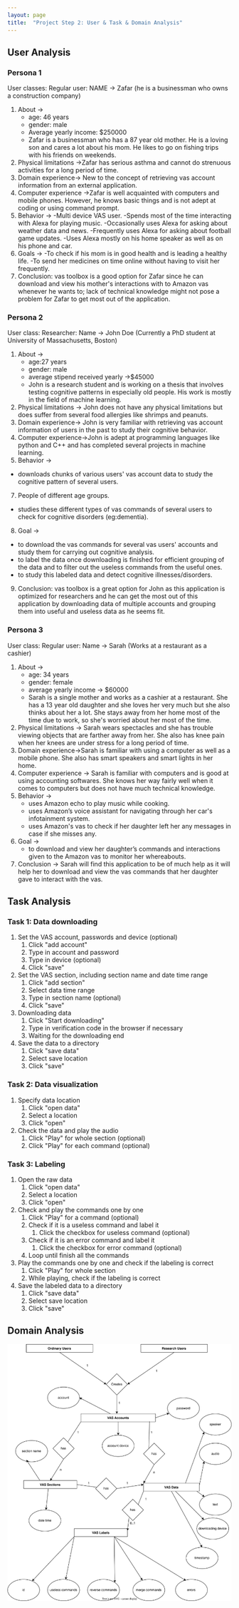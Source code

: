 ```yaml
---
layout: page
title:  "Project Step 2: User & Task & Domain Analysis"
---
```


## User Analysis

### Persona 1

User classes:
Regular user:
NAME → Zafar
(he is a businessman who owns a construction company)
1. About →
   - age: 46 years
   - gender: male
   - Average yearly income: $250000
   - Zafar is a businessman who has a 87 year old mother. He is a loving son and cares a lot about his mom. He likes to go on fishing trips with his friends on weekends.
2. Physical limitations →Zafar has serious asthma and cannot do strenuous activities for a long period of time.
3. Domain experience→ New to the concept of retrieving vas account information from an external application.
4. Computer experience →Zafar is well acquainted with computers and mobile phones. However, he knows basic things and is not adept at coding or using command prompt.
5. Behavior → 
      -Multi device VAS user.
      -Spends most of the time interacting with Alexa for playing music.
      -Occasionally uses Alexa for asking about weather data and news.
      -Frequently uses Alexa for asking about football game updates.
      -Uses Alexa mostly on his home speaker as well as on his phone and car.
6. Goals →
      -To check if his mom is in good health and is leading a healthy life.
      -To send her medicines on time online without having to visit her frequently.
7. Conclusion: vas toolbox is a good option for Zafar since he can download and view his mother's interactions with to Amazon vas whenever he wants to; lack of technical knowledge might not pose a problem for Zafar to get most out of the application.




### Persona 2

User class:
Researcher:
Name → John Doe
(Currently a PhD student at University of Massachusetts, Boston)
1. About →
   - age:27 years
   - gender: male
   - average stipend received yearly →$45000
   - John is a research student and is working on a thesis that involves testing cognitive patterns in especially old people. His work is mostly in the field of machine learning.
2. Physical limitations → John does not have any physical limitations but does suffer from several food allergies like shrimps and peanuts.
4. Domain experience→ John is very familiar with retrieving vas account information of users in the past to study their cognitive behavior.
5. Computer experience→John is adept at programming languages like python and C++ and has completed several projects in machine learning.
6. Behavior → 
- downloads chunks of various users' vas account data to study the cognitive pattern of several users.
7. People of different age groups.
- studies these different types of vas commands of several users to check for cognitive disorders (eg:dementia).
8. Goal →
- to download the vas commands for several vas users' accounts and study them for carrying out cognitive analysis.
- to label the data once downloading is finished for efficient grouping of the data and to filter out the useless commands from the useful ones.
- to study this labeled data and detect cognitive illnesses/disorders.
9. Conclusion: vas toolbox is a great option for John as this application is optimized for researchers and he can get the most out of this application by downloading data of multiple accounts and grouping them into useful and useless data as he seems fit.

### Persona 3

User class:
Regular user:
Name → Sarah
(Works at a restaurant as a cashier)
1. About →
   - age: 34 years
   - gender: female
   - average yearly income → $60000
   - Sarah is a single mother and works as a cashier at a restaurant. She has a 13 year old daughter and she loves her very much but she also thinks about her a lot. She stays away from her home most of the time due to work, so she's worried about her most of the time.
2. Physical limitations → Sarah wears spectacles and she has trouble viewing objects that are farther away from her. She also has knee pain when her knees are under stress for a long period of time.
3. Domain experience→Sarah is familiar with using a computer as well as a mobile phone. She also has smart speakers and smart lights in her home.
4. Computer experience → Sarah is familiar with computers and is good at using accounting softwares. She knows her way fairly well when it comes to computers but does not have much technical knowledge.
5. Behavior →
   - uses Amazon echo to play music while cooking.
   - uses Amazon’s voice assistant for navigating through her car's infotainment system.
   - uses Amazon's vas to check if her daughter left her any messages in case if she misses any.
6. Goal →
   - to download and view her daughter’s commands and interactions given to the Amazon vas to monitor her whereabouts.
7. Conclusion → Sarah will find this application to be of much help as it will help her to download and view the vas commands that her daughter gave to interact with the vas.


## Task Analysis

### Task 1: Data downloading

1. Set the VAS account, passwords and device (optional)
   1. Click "add account"
   2. Type in account and password
   3. Type in device (optional)
   4. Click "save"
2. Set the VAS section, including section name and date time range
   1. Click "add section"
   2. Select data time range
   3. Type in section name (optional)
   4. Click "save"
3. Downloading data
   1. Click "Start downloading"
   2. Type in verification code in the browser if necessary
   3. Waiting for the downloading end
4. Save the data to a directory
   1. Click "save data"
   2. Select save location
   3. Click "save"


### Task 2: Data visualization

1. Specify data location
   1. Click "open data"
   2. Select a location
   3. Click "open"
2. Check the data and play the audio
   1. Click "Play" for whole section (optional)
   2. Click "Play" for each command (optional)


### Task 3: Labeling

1. Open the raw data
   1. Click "open data"
   2. Select a location
   3. Click "open"
2. Check and play the commands one by one
   1. Click "Play" for a command (optional)
   2. Check if it is a useless command and label it
      1. Click the checkbox for useless command (optional)
   3. Check if it is an error command and label it
      1. Click the checkbox for error command (optional)
   4. Loop until finish all the commands
3. Play the commands one by one and check if the labeling is correct
   1. Click "Play" for whole section
   2. While playing, check if the labeling is correct
4. Save the labeled data to a directory
   1. Click "save data"
   2. Select save location
   3. Click "save"


## Domain Analysis

![DomainAnalysis](/files/svg/DomainAnalysis.svg)
